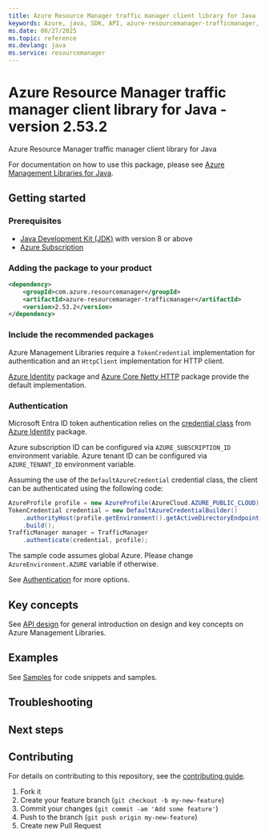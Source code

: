 ```yaml
---
title: Azure Resource Manager traffic manager client library for Java
keywords: Azure, java, SDK, API, azure-resourcemanager-trafficmanager, resourcemanager
ms.date: 08/27/2025
ms.topic: reference
ms.devlang: java
ms.service: resourcemanager
---
```

# Azure Resource Manager traffic manager client library for Java - version 2.53.2 


Azure Resource Manager traffic manager client library for Java

For documentation on how to use this package, please see [Azure Management Libraries for Java](https://aka.ms/azsdk/java/mgmt).

## Getting started

### Prerequisites

- [Java Development Kit (JDK)][jdk] with version 8 or above
- [Azure Subscription][azure_subscription]

### Adding the package to your product

[//]: # ({x-version-update-start;com.azure.resourcemanager:azure-resourcemanager-trafficmanager;current})
```xml
<dependency>
    <groupId>com.azure.resourcemanager</groupId>
    <artifactId>azure-resourcemanager-trafficmanager</artifactId>
    <version>2.53.2</version>
</dependency>
```
[//]: # ({x-version-update-end})

### Include the recommended packages

Azure Management Libraries require a `TokenCredential` implementation for authentication and an `HttpClient` implementation for HTTP client.

[Azure Identity][azure_identity] package and [Azure Core Netty HTTP][azure_core_http_netty] package provide the default implementation.

### Authentication

Microsoft Entra ID token authentication relies on the [credential class][azure_identity_credentials] from [Azure Identity][azure_identity] package.

Azure subscription ID can be configured via `AZURE_SUBSCRIPTION_ID` environment variable.
Azure tenant ID can be configured via `AZURE_TENANT_ID` environment variable.

Assuming the use of the `DefaultAzureCredential` credential class, the client can be authenticated using the following code:

```java readme-sample-authenticate
AzureProfile profile = new AzureProfile(AzureCloud.AZURE_PUBLIC_CLOUD);
TokenCredential credential = new DefaultAzureCredentialBuilder()
    .authorityHost(profile.getEnvironment().getActiveDirectoryEndpoint())
    .build();
TrafficManager manager = TrafficManager
    .authenticate(credential, profile);
```

The sample code assumes global Azure. Please change `AzureEnvironment.AZURE` variable if otherwise.

See [Authentication][authenticate] for more options.

## Key concepts

See [API design][design] for general introduction on design and key concepts on Azure Management Libraries.

## Examples

See [Samples][sample] for code snippets and samples.

## Troubleshooting

## Next steps

## Contributing

For details on contributing to this repository, see the [contributing guide](https://github.com/Azure/azure-sdk-for-java/blob/azure-resourcemanager-trafficmanager_2.53.2/CONTRIBUTING.md).

1. Fork it
1. Create your feature branch (`git checkout -b my-new-feature`)
1. Commit your changes (`git commit -am 'Add some feature'`)
1. Push to the branch (`git push origin my-new-feature`)
1. Create new Pull Request

<!-- LINKS -->
[jdk]: https://learn.microsoft.com/azure/developer/java/fundamentals/
[azure_subscription]: https://azure.microsoft.com/free/
[azure_identity]: https://github.com/Azure/azure-sdk-for-java/blob/azure-resourcemanager-trafficmanager_2.53.2/sdk/identity/azure-identity
[azure_identity_credentials]: https://github.com/Azure/azure-sdk-for-java/tree/azure-resourcemanager-trafficmanager_2.53.2/sdk/identity/azure-identity#credentials
[azure_core_http_netty]: https://github.com/Azure/azure-sdk-for-java/blob/azure-resourcemanager-trafficmanager_2.53.2/sdk/core/azure-core-http-netty
[authenticate]: https://github.com/Azure/azure-sdk-for-java/blob/azure-resourcemanager-trafficmanager_2.53.2/sdk/resourcemanager/docs/AUTH.md
[sample]: https://github.com/Azure/azure-sdk-for-java/blob/azure-resourcemanager-trafficmanager_2.53.2/sdk/resourcemanager/docs/SAMPLE.md
[design]: https://github.com/Azure/azure-sdk-for-java/blob/azure-resourcemanager-trafficmanager_2.53.2/sdk/resourcemanager/docs/DESIGN.md

